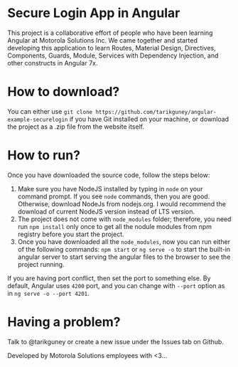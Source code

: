# Secure Login App in Angular

This project is a collaborative effort of people who have been learning Angular at Motorola Solutions Inc.  We came together and started developing this application to learn Routes, Material Design, Directives, Components, Guards, Module, Services with Dependency Injection, and other constructs in Angular 7x.

# How to download?

You can either use `git clone https://github.com/tarikguney/angular-example-securelogin` if you have Git installed on your machine, or download the project as a .zip file from the website itself. 

# How to run?

Once you have downloaded the source code, follow the steps below:

1. Make sure you have NodeJS installed by typing in `node` on  your command prompt. If you see `node` commands, then you are good. Otherwise, download NodeJs from nodejs.org. I would recommend the download of current NodeJS version instead of LTS version. 
2. The project does not come with `node_modules` folder; therefore, you need run `npm install` only once to get all the nodule modules from npm registry before you start the project. 
3. Once you have downloaded all the `node_modules`, now you can run either of the following commands: `npm start` or `ng serve -o` to start the built-in angular server to start serving the angular files to the browser to see the project running. 

If you are having port conflict, then set the port to something else. By default, Angular uses `4200` port, and you can change with `--port` option as in `ng serve -o --port 4201`. 

# Having a problem?

Talk to @tarikguney or create a new issue under the Issues tab on Github.

Developed by Motorola Solutions employees with <3...


